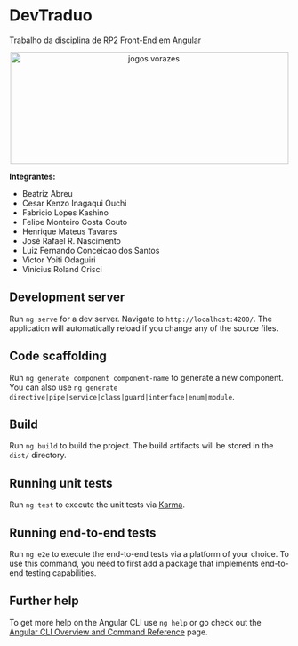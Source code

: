 # DevTraduo
Trabalho da disciplina de RP2
Front-End em Angular

<div align="center">
 <img alt="jogos vorazes" height="200" width="500" src="https://meumundoinvisivel.files.wordpress.com/2012/04/tumblr_luq0zetzak1r3rotoo1_500.gif">
</div>

<b> Integrantes: </b>

<ul>

<li> Beatriz Abreu </li>
<li> Cesar Kenzo Inagaqui Ouchi</li>
<li> Fabricio Lopes Kashino</li>
<li> Felipe Monteiro Costa Couto</li>
<li> Henrique Mateus Tavares</li>
<li> José Rafael R. Nascimento</li>
<li> Luiz Fernando Conceicao dos Santos</li>
<li> Victor Yoiti Odaguiri</li>
<li> Vinicius Roland Crisci</li>

</ul>

## Development server

Run `ng serve` for a dev server. Navigate to `http://localhost:4200/`. The application will automatically reload if you change any of the source files.

## Code scaffolding

Run `ng generate component component-name` to generate a new component. You can also use `ng generate directive|pipe|service|class|guard|interface|enum|module`.

## Build

Run `ng build` to build the project. The build artifacts will be stored in the `dist/` directory.

## Running unit tests

Run `ng test` to execute the unit tests via [Karma](https://karma-runner.github.io).

## Running end-to-end tests

Run `ng e2e` to execute the end-to-end tests via a platform of your choice. To use this command, you need to first add a package that implements end-to-end testing capabilities.

## Further help

To get more help on the Angular CLI use `ng help` or go check out the [Angular CLI Overview and Command Reference](https://angular.io/cli) page.
